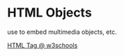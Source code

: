 # HTML Objects

use to embed multimedia objects, etc.

[HTML <object> Tag @ w3schools
](http://www.w3schools.com/tags/tag_object.asp)

